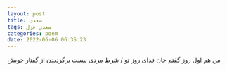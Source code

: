 ```yaml
---
layout: post
title: سعدی
tags: سعدی غزل
categories: poem
date: 2022-06-06 06:35:23
---
```


من هم اول روز گفتم جان فدای روز تو / شرط مردی نیست برگردیدن از گفتار خویش
